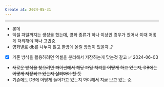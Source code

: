 ```yaml
---
Create at: 2024-05-31
---
```

---

- 롯데
- 엑셀 파일까지는 생성을 했는데, 영화 종류가 하나 이상인 경우가 있어서 이때 어떻게 처리해야 하나 고민중.
- 영화별로 db를 나누지 않고 한방에 올릴 방법이 있을지..?
- [x] 기존 방식을 활용하려면 엑셀을 분리해서 저장하는게 맞는것 같고 ✅ 2024-06-03
- ~~새로운 방식을 찾으려면 파이썬에서 해당 파일 처리를 어떻게 하고 있는지, DB에는 어떻게 저장되고 있는지 살펴봐야 할 듯~~
- 기존에도 DB에 어떻게 들어가고 있는지 봐야해서 지금 보고 있는 중.

